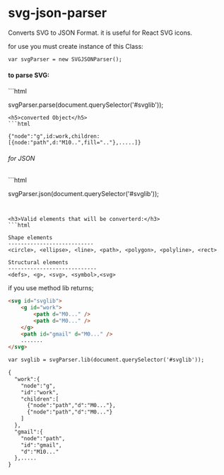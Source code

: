 # svg-json-parser
Converts SVG to JSON Format. it is useful for React SVG icons.

for use you must create instance of this Class:
```html
var svgParser = new SVGJSONParser();
```

<h4> to parse SVG: </h4>
```html

svgParser.parse(document.querySelector('#svglib'));

```
<h5>converted Object</h5>
```html

{"node":"g",id:work,children:[{node:"path",d:"M10..",fill=".."},.....]}

```

<h6>for JSON </h6>
```html

svgParser.json(document.querySelector('#svglib'));

```


<h3>Valid elements that will be converterd:</h3>
```html

Shape elements
---------------------------
<circle>, <ellipse>, <line>, <path>, <polygon>, <polyline>, <rect>

Structural elements
----------------------------
<defs>, <g>, <svg>, <symbol>,<svg>

```
if you use method lib returns;
```html
<svg id="svglib">
    <g id="work">
        <path d="M0..." />
        <path d="M0..." />
    </g>
    <path id="gmail" d="M0..." />
    .......
</svg>

var svglib = svgParser.lib(document.querySelector('#svglib'));

{  
  "work":{  
    "node":"g",
    "id":"work",
    "children":[  
      {"node":"path","d":"M0..."},
      {"node":"path","d":"M0..."}
    ]
  },
  "gmail":{  
    "node":"path",
    "id":"gmail",
    "d":"M10..."
  },.....
}
```
